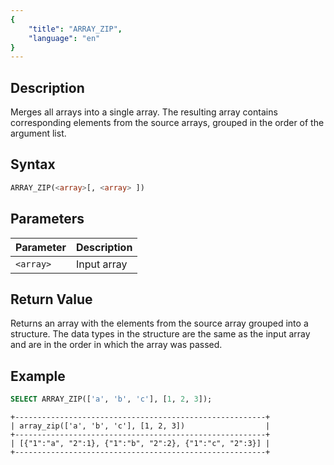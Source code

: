 ```yaml
---
{
    "title": "ARRAY_ZIP",
    "language": "en"
}
---
```


## Description

Merges all arrays into a single array. The resulting array contains corresponding elements from the source arrays, grouped in the order of the argument list.

## Syntax

```sql
ARRAY_ZIP(<array>[, <array> ])
```

## Parameters

| Parameter | Description |
|--|--|
| `<array>` | Input array |

## Return Value

Returns an array with the elements from the source array grouped into a structure. The data types in the structure are the same as the input array and are in the order in which the array was passed.

## Example

```sql
SELECT ARRAY_ZIP(['a', 'b', 'c'], [1, 2, 3]);
```

```text
+--------------------------------------------------------+
| array_zip(['a', 'b', 'c'], [1, 2, 3])                  |
+--------------------------------------------------------+
| [{"1":"a", "2":1}, {"1":"b", "2":2}, {"1":"c", "2":3}] |
+--------------------------------------------------------+
```

